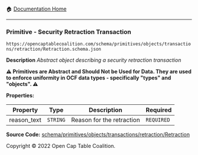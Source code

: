 :house: [Documentation Home](https://naveedn.github.io/Open-Cap-Format-OCF)

---

### Primitive - Security Retraction Transaction

`https://opencaptablecoalition.com/schema/primitives/objects/transactions/retraction/Retraction.schema.json`

**Description** _Abstract object describing a security retraction transaction_

**:warning: Primitives are Abstract and Should Not be Used for Data. They are used to enforce uniformity in OCF data types - specifically "types" and "objects". :warning:**

**Properties:**

| Property    | Type     | Description               | Required   |
| ----------- | -------- | ------------------------- | ---------- |
| reason_text | `STRING` | Reason for the retraction | `REQUIRED` |

**Source Code:** [schema/primitives/objects/transactions/retraction/Retraction](https://github.com/Open-Cap-Table-Coalition/Open-Cap-Format-OCF/blob/main/schema/primitives/objects/transactions/retraction/Retraction.schema.json)

Copyright © 2022 Open Cap Table Coalition.
